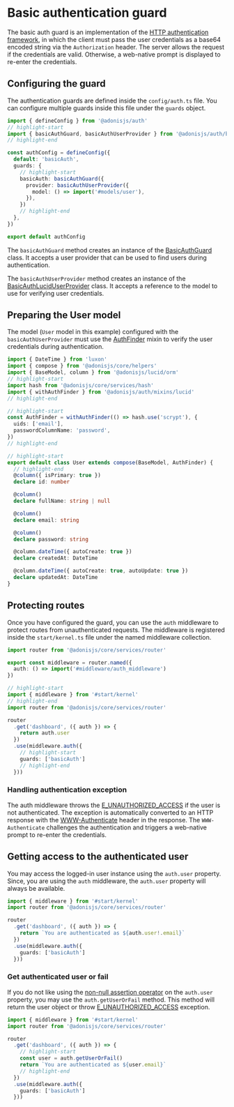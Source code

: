 # Basic authentication guard

The basic auth guard is an implementation of the [HTTP authentication framework](https://developer.mozilla.org/en-US/docs/Web/HTTP/Authentication), in which the client must pass the user credentials as a base64 encoded string via the `Authorization` header. The server allows the request if the credentials are valid. Otherwise, a web-native prompt is displayed to re-enter the credentials.

## Configuring the guard
The authentication guards are defined inside the `config/auth.ts` file. You can configure multiple guards inside this file under the `guards` object.

```ts
import { defineConfig } from '@adonisjs/auth'
// highlight-start
import { basicAuthGuard, basicAuthUserProvider } from '@adonisjs/auth/basic_auth'
// highlight-end

const authConfig = defineConfig({
  default: 'basicAuth',
  guards: {
    // highlight-start
    basicAuth: basicAuthGuard({
      provider: basicAuthUserProvider({
        model: () => import('#models/user'),
      }),
    })
    // highlight-end
  },
})

export default authConfig
```

The `basicAuthGuard` method creates an instance of the [BasicAuthGuard](https://github.com/adonisjs/auth/blob/main/modules/basic_auth_guard/guard.ts) class. It accepts a user provider that can be used to find users during authentication.

The `basicAuthUserProvider` method creates an instance of the [BasicAuthLucidUserProvider](https://github.com/adonisjs/auth/blob/main/modules/basic_auth_guard/user_providers/lucid.ts) class. It accepts a reference to the model to use for verifying user credentials.


## Preparing the User model
The model (`User` model in this example) configured with the `basicAuthUserProvider` must use the [AuthFinder](verifying_user_credentials.md#using-the-auth-finder-mixin) mixin to verify the user credentials during authentication.

```ts
import { DateTime } from 'luxon'
import { compose } from '@adonisjs/core/helpers'
import { BaseModel, column } from '@adonisjs/lucid/orm'
// highlight-start
import hash from '@adonisjs/core/services/hash'
import { withAuthFinder } from '@adonisjs/auth/mixins/lucid'
// highlight-end

// highlight-start
const AuthFinder = withAuthFinder(() => hash.use('scrypt'), {
  uids: ['email'],
  passwordColumnName: 'password',
})
// highlight-end

// highlight-start
export default class User extends compose(BaseModel, AuthFinder) {
  // highlight-end
  @column({ isPrimary: true })
  declare id: number

  @column()
  declare fullName: string | null

  @column()
  declare email: string

  @column()
  declare password: string

  @column.dateTime({ autoCreate: true })
  declare createdAt: DateTime

  @column.dateTime({ autoCreate: true, autoUpdate: true })
  declare updatedAt: DateTime
}
```

## Protecting routes
Once you have configured the guard, you can use the `auth` middleware to protect routes from unauthenticated requests. The middleware is registered inside the `start/kernel.ts` file under the named middleware collection.

```ts
import router from '@adonisjs/core/services/router'

export const middleware = router.named({
  auth: () => import('#middleware/auth_middleware')
})
```

```ts
// highlight-start
import { middleware } from '#start/kernel'
// highlight-end
import router from '@adonisjs/core/services/router'

router
  .get('dashboard', ({ auth }) => {
    return auth.user
  })
  .use(middleware.auth({
    // highlight-start
    guards: ['basicAuth']
    // highlight-end
  }))
```

### Handling authentication exception

The auth middleware throws the [E_UNAUTHORIZED_ACCESS](https://github.com/adonisjs/auth/blob/main/src/auth/errors.ts#L18) if the user is not authenticated. The exception is automatically converted to an HTTP response with the [WWW-Authenticate](https://developer.mozilla.org/en-US/docs/Web/HTTP/Headers/WWW-Authenticate) header in the response. The `WWW-Authenticate` challenges the authentication and triggers a web-native prompt to re-enter the credentials.

## Getting access to the authenticated user
You may access the logged-in user instance using the `auth.user` property. Since, you are using the `auth` middleware, the `auth.user` property will always be available.

```ts
import { middleware } from '#start/kernel'
import router from '@adonisjs/core/services/router'

router
  .get('dashboard', ({ auth }) => {
    return `You are authenticated as ${auth.user!.email}`
  })
  .use(middleware.auth({
    guards: ['basicAuth']
  }))
```

### Get authenticated user or fail
If you do not like using the [non-null assertion operator](https://www.typescriptlang.org/docs/handbook/2/everyday-types.html#non-null-assertion-operator-postfix-) on the `auth.user` property, you may use the `auth.getUserOrFail` method. This method will return the user object or throw [E_UNAUTHORIZED_ACCESS](../api-references/exceptions.md#e_unauthorized_access) exception.

```ts
import { middleware } from '#start/kernel'
import router from '@adonisjs/core/services/router'

router
  .get('dashboard', ({ auth }) => {
    // highlight-start
    const user = auth.getUserOrFail()
    return `You are authenticated as ${user.email}`
    // highlight-end
  })
  .use(middleware.auth({
    guards: ['basicAuth']
  }))
```
